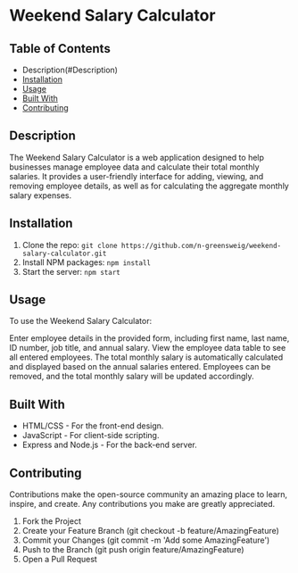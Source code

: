 # Weekend Salary Calculator

## Table of Contents
- Description(#Description)
- [Installation](#Installation)
- [Usage](#Usage)
- [Built With](#Built-With)
- [Contributing](#Contributing)

## Description
The Weekend Salary Calculator is a web application designed to help businesses manage employee data and calculate their total monthly salaries. It provides a user-friendly interface for adding, viewing, and removing employee details, as well as for calculating the aggregate monthly salary expenses.

## Installation
1. Clone the repo:
```git clone https://github.com/n-greensweig/weekend-salary-calculator.git```
2. Install NPM packages:
```npm install```
3. Start the server:
```npm start```

## Usage
To use the Weekend Salary Calculator:

Enter employee details in the provided form, including first name, last name, ID number, job title, and annual salary.
View the employee data table to see all entered employees.
The total monthly salary is automatically calculated and displayed based on the annual salaries entered.
Employees can be removed, and the total monthly salary will be updated accordingly.

## Built With
* HTML/CSS - For the front-end design.
* JavaScript - For client-side scripting.
* Express and Node.js - For the back-end server.

## Contributing
Contributions make the open-source community an amazing place to learn, inspire, and create. Any contributions you make are greatly appreciated.

1. Fork the Project
2. Create your Feature Branch (git checkout -b feature/AmazingFeature)
3. Commit your Changes (git commit -m 'Add some AmazingFeature')
4. Push to the Branch (git push origin feature/AmazingFeature)
5. Open a Pull Request
